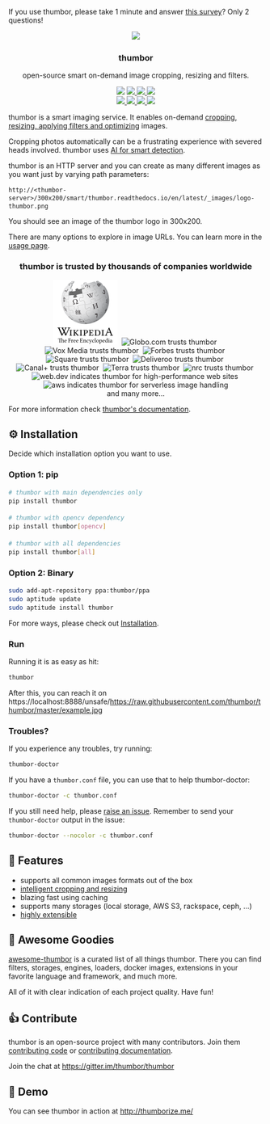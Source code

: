 If you use thumbor, please take 1 minute and answer [this survey](http://t.co/qPBLXJX0mi)? Only 2 questions!

<p align="center">
<img src="https://raw.github.com/thumbor/thumbor/master/logo-thumbor.png" />
</p>

<h3 align="center">thumbor</h3>

<p align="center">
open-source smart on-demand image cropping, resizing and filters.
</p>

<p align="center">
  <img src='https://github.com/thumbor/thumbor/workflows/build/badge.svg' />
  <a href='https://coveralls.io/github/thumbor/thumbor?branch=master' target='_blank'>
    <img src='https://coveralls.io/repos/thumbor/thumbor/badge.svg?branch=master&service=github'/>
  </a>
  <a href='https://codeclimate.com/github/thumbor/thumbor' target='_blank'>
    <img src='https://codeclimate.com/github/thumbor/thumbor/badges/gpa.svg'/>
  </a>
  <a href='https://pypi.python.org/pypi/thumbor' target='_blank'>
    <img src='https://img.shields.io/pypi/v/thumbor.svg'/>
  </a>
  <br />
  <a href='https://github.com/thumbor/thumbor/pulls' target='_blank'>
    <img src='https://img.shields.io/github/issues-pr-raw/thumbor/thumbor.svg'/>
  </a>
  <a href='https://github.com/thumbor/thumbor/issues' target='_blank'>
    <img src='https://img.shields.io/github/issues-raw/thumbor/thumbor.svg'/>
  </a>
  <a href='https://pypi.python.org/pypi/thumbor' target='_blank'>
    <img src='https://img.shields.io/pypi/dm/thumbor.svg'/>
  </a>
  <a href='https://www.bountysource.com/trackers/257692-globocom-thumbor?utm_source=257692&utm_medium=shield&utm_campaign=TRACKER_BADGE' target='_blank'>
    <img src='https://www.bountysource.com/badge/tracker?tracker_id=257692'/>
  </a>
</p>


thumbor is a smart imaging service. It enables on-demand [cropping, resizing, applying filters and optimizing](http://thumbor.readthedocs.io/en/latest/crop_and_resize_algorithms.html) images.

Cropping photos automatically can be a frustrating experience with severed heads involved. thumbor
uses [AI for smart detection](http://thumbor.readthedocs.io/en/latest/detection_algorithms.html).

thumbor is an HTTP server and you can create as many different images as you want just by varying path parameters:

```
http://<thumbor-server>/300x200/smart/thumbor.readthedocs.io/en/latest/_images/logo-thumbor.png
```

You should see an image of the thumbor logo in 300x200.

There are many options to explore in image URLs. You can learn more in the [usage page](http://thumbor.readthedocs.io/en/latest/usage.html).

<h3 align="center">thumbor is trusted by thousands of companies worldwide</h3>
<p align="center">
  <img src="https://github.com/thumbor/thumbor/blob/readme/docs/wikipedia.png?raw=true" alt="Wikipedia trusts thumbor" title="Wikipedia trusts thumbor" width="128" height="128" />&nbsp;
  <img src="https://github.com/thumbor/thumbor/blob/readme/docs/globocom.png?raw=true" alt="Globo.com trusts thumbor" title="Globo.com trusts thumbor" width="128" height="128" />&nbsp;
  <img src="https://github.com/thumbor/thumbor/blob/readme/docs/vox.png?raw=true" alt="Vox Media trusts thumbor" title="Vox Media trusts thumbor" width="128" height="128" />&nbsp;
  <img src="https://github.com/thumbor/thumbor/blob/readme/docs/forbes-logo.png?raw=true" alt="Forbes trusts thumbor" title="Forbes trusts thumbor" width="128" height="128" />&nbsp;
  <img src="https://github.com/thumbor/thumbor/blob/readme/docs/squareup.png?raw=true" alt="Square trusts thumbor" title="Square trusts thumbor" width="128" height="128" />&nbsp;
  <img src="https://github.com/thumbor/thumbor/blob/readme/docs/deliveroo.png?raw=true" alt="Deliveroo trusts thumbor" title="Deliveroo trusts thumbor" width="128" height="128" />&nbsp;
  <img src="https://github.com/thumbor/thumbor/blob/readme/docs/canalplus.png?raw=true" alt="Canal+ trusts thumbor" title="Canal+ trusts thumbor" width="128" height="128" />&nbsp;
  <img src="https://github.com/thumbor/thumbor/blob/readme/docs/terra.png?raw=true" alt="Terra trusts thumbor" title="Terra trusts thumbor" width="128" height="128" />&nbsp;
  <img src="https://github.com/thumbor/thumbor/blob/readme/docs/olx.png?raw=true" alt="nrc trusts thumbor" title="nrc trusts thumbor" width="128" height="128" />&nbsp;
  <img src="https://github.com/thumbor/thumbor/blob/readme/docs/webdev.png?raw=true" alt="web.dev indicates thumbor for high-performance web sites" title="web.dev indicates thumbor for high-performance web sites" width="128" height="128" />&nbsp;
  <img src="https://github.com/thumbor/thumbor/blob/readme/docs/aws.png?raw=true" alt="aws indicates thumbor for serverless image handling" title="aws indicates thumbor for serverless image handling" width="128" height="128" />
  <br />
  and many more...
</p>

For more information check [thumbor's documentation](http://thumbor.readthedocs.org/en/latest/index.html "thumbor docs").

## ⚙️ Installation

Decide which installation option you want to use.

### Option 1: pip

```bash
# thumbor with main dependencies only
pip install thumbor

# thumbor with opencv dependency
pip install thumbor[opencv]

# thumbor with all dependencies
pip install thumbor[all]
```

### Option 2: Binary

```bash
sudo add-apt-repository ppa:thumbor/ppa
sudo aptitude update
sudo aptitude install thumbor
```

For more ways, please check out [Installation](https://thumbor.readthedocs.io/en/latest/installing.html).

### Run

Running it is as easy as hit:

```bash
thumbor
```

After this, you can reach it on https://localhost:8888/unsafe/https://raw.githubusercontent.com/thumbor/thumbor/master/example.jpg

### Troubles?

If you experience any troubles, try running:

```bash
thumbor-doctor
```

If you have a `thumbor.conf` file, you can use that to help thumbor-doctor:

```bash
thumbor-doctor -c thumbor.conf
```

If you still need help, please [raise an issue](https://github.com/thumbor/thumbor/issues). Remember to send your `thumbor-doctor` output in the issue:

```bash
thumbor-doctor --nocolor -c thumbor.conf
```

## 🎯 Features

- supports all common images formats out of the box
- [intelligent cropping and resizing](http://thumbor.readthedocs.io/en/latest/detection_algorithms.html)
- blazing fast using caching
- supports many storages (local storage, AWS S3, rackspace, ceph, ...)
- [highly extensible](https://thumbor.readthedocs.io/en/latest/customizing.html)

## 🌟 Awesome Goodies

[awesome-thumbor](https://github.com/thumbor/awesome-thumbor) is a curated list of all things thumbor. There you can find filters, storages, engines, loaders, docker images, extensions in your favorite language and framework, and much more.

All of it with clear indication of each project quality. Have fun!

## 👍 Contribute

thumbor is an open-source project with many contributors. Join them
[contributing code](https://github.com/thumbor/thumbor/blob/master/CONTRIBUTING.md) or
[contributing documentation](https://github.com/thumbor/thumbor/blob/master/CONTRIBUTING.md).

Join the chat at https://gitter.im/thumbor/thumbor

## 👀 Demo

You can see thumbor in action at http://thumborize.me/
